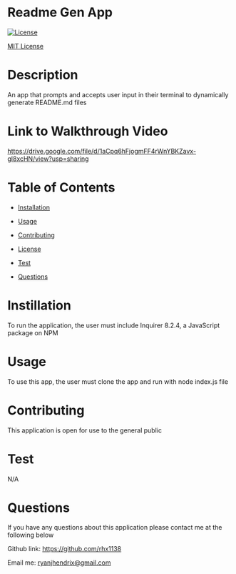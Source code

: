 # Readme Gen App
 
  [![License](https://img.shields.io/badge/License-MIT-yellow.svg)](https://opensource.org/licenses/MIT)

  [MIT License](LICENSE.md)
 
  # Description
 
  An app that prompts and accepts user input in their terminal to dynamically generate README.md files 
 
  # Link to Walkthrough Video

  https://drive.google.com/file/d/1aCpq6hFjogmFF4rWnYBKZavx-gl8xcHN/view?usp=sharing

  # Table of Contents

  * [Installation](#installation)

  * [Usage](#usage)

  * [Contributing](#contributing)

  * [License](#license)

  * [Test](#test)

  * [Questions](#questions)



  # Instillation

  To run the application, the user must include Inquirer 8.2.4, a JavaScript package on NPM
 
  # Usage

  To use this app, the user must clone the app and run with node index.js file
 
  # Contributing

  This application is open for use to the general public
 
  # Test

  N/A
 
  # Questions

  If you have any questions about this application please contact me at the following below

  
  Github link: https://github.com/rhx1138

  Email me: ryanjhendrix@gmail.com
  
